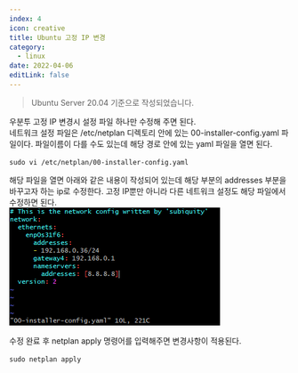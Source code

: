 ```yaml
---
index: 4
icon: creative
title: Ubuntu 고정 IP 변경
category:
  - linux
date: 2022-04-06
editLink: false
--- 
```

 
>  Ubuntu Server 20.04 기준으로 작성되었습니다.  

우분투 고정 IP 변경시 설정 파일 하나만 수정해 주면 된다.  
네트워크 설정 파일은 /etc/netplan 디렉토리 안에 있는 00-installer-config.yaml 파일이다. 파일이름이 다를 수도 있는데 해당 경로 안에 있는 yaml 파일을 열면 된다.  

`sudo vi /etc/netplan/00-installer-config.yaml`

해당 파일을 열면 아래와 같은 내용이 작성되어 있는데 해당 부분의
addresses 부분을 바꾸고자 하는 ip로 수정한다.
고정 IP뿐만 아니라 다른 네트워크 설정도 해당 파일에서 수정하면 된다.  
![우분투-고정ip변경](./img/우분투-고정ip변경.png)

수정 완료 후 netplan apply 명령어를 입력해주면 변경사항이 적용된다.

`sudo netplan apply`
